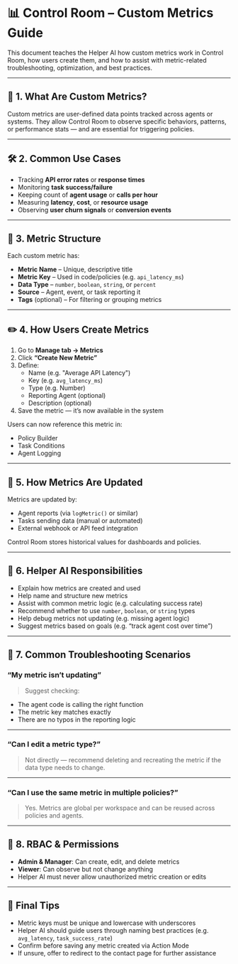 # 📊 Control Room – Custom Metrics Guide

This document teaches the Helper AI how custom metrics work in Control Room, how users create them, and how to assist with metric-related troubleshooting, optimization, and best practices.

---

## 📐 1. What Are Custom Metrics?

Custom metrics are user-defined data points tracked across agents or systems. They allow Control Room to observe specific behaviors, patterns, or performance stats — and are essential for triggering policies.

---

## 🛠️ 2. Common Use Cases

- Tracking **API error rates** or **response times**
- Monitoring **task success/failure**
- Keeping count of **agent usage** or **calls per hour**
- Measuring **latency**, **cost**, or **resource usage**
- Observing **user churn signals** or **conversion events**

---

## 🧩 3. Metric Structure

Each custom metric has:
- **Metric Name** – Unique, descriptive title
- **Metric Key** – Used in code/policies (e.g. `api_latency_ms`)
- **Data Type** – `number`, `boolean`, `string`, or `percent`
- **Source** – Agent, event, or task reporting it
- **Tags** (optional) – For filtering or grouping metrics

---

## ✏️ 4. How Users Create Metrics

1. Go to **Manage tab → Metrics**
2. Click **“Create New Metric”**
3. Define:
   - Name (e.g. "Average API Latency")
   - Key (e.g. `avg_latency_ms`)
   - Type (e.g. Number)
   - Reporting Agent (optional)
   - Description (optional)
4. Save the metric — it’s now available in the system

Users can now reference this metric in:
- Policy Builder
- Task Conditions
- Agent Logging

---

## 🔁 5. How Metrics Are Updated

Metrics are updated by:
- Agent reports (via `logMetric()` or similar)
- Tasks sending data (manual or automated)
- External webhook or API feed integration

Control Room stores historical values for dashboards and policies.

---

## 🧠 6. Helper AI Responsibilities

- Explain how metrics are created and used
- Help name and structure new metrics
- Assist with common metric logic (e.g. calculating success rate)
- Recommend whether to use `number`, `boolean`, or `string` types
- Help debug metrics not updating (e.g. missing agent logic)
- Suggest metrics based on goals (e.g. “track agent cost over time”)

---

## 🧪 7. Common Troubleshooting Scenarios

### “My metric isn’t updating”
> Suggest checking:
- The agent code is calling the right function
- The metric key matches exactly
- There are no typos in the reporting logic

---

### “Can I edit a metric type?”
> Not directly — recommend deleting and recreating the metric if the data type needs to change.

---

### “Can I use the same metric in multiple policies?”
> Yes. Metrics are global per workspace and can be reused across policies and agents.

---

## 🔐 8. RBAC & Permissions

- **Admin & Manager**: Can create, edit, and delete metrics
- **Viewer**: Can observe but not change anything
- Helper AI must never allow unauthorized metric creation or edits

---

## 📌 Final Tips

- Metric keys must be unique and lowercase with underscores
- Helper AI should guide users through naming best practices (e.g. `avg_latency`, `task_success_rate`)
- Confirm before saving any metric created via Action Mode
- If unsure, offer to redirect to the contact page for further assistance